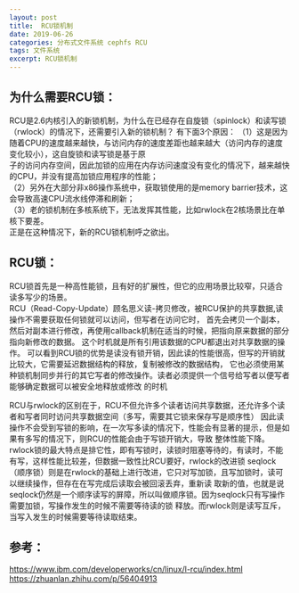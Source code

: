 ```yaml
---
layout: post
title:  RCU锁机制
date: 2019-06-26
categories: 分布式文件系统 cephfs RCU
tags: 文件系统
excerpt: RCU锁机制
---
```


为什么需要RCU锁：  
---
RCU是2.6内核引入的新锁机制，为什么在已经存在自旋锁（spinlock）和读写锁（rwlock）的情况下，还需要引入新的锁机制？
有下面3个原因：
（1）这是因为随着CPU的速度越来越快，与访问内存的速度差距也越来越大（访问内存的速度变化较小），这自旋锁和读写锁是基于原    
     子的访问内存空间，因此加锁的应用在内存访问速度没有变化的情况下，越来越快的CPU，并没有提高加锁应用程序的性能；        
（2）另外在大部分非x86操作系统中，获取锁使用的是memory barrier技术，这会导致高速CPU流水线停滞和刷新；    
（3）老的锁机制在多核系统下，无法发挥其性能，比如rwlock在2核场景比在单核下要差。    
正是在这种情况下，新的RCU锁机制呼之欲出。


RCU锁：
---
RCU锁首先是一种高性能锁，且有好的扩展性，但它的应用场景比较窄，只适合读多写少的场景。   
RCU（Read-Copy-Update）顾名思义读-拷贝修改，被RCU保护的共享数据,读操作不需要获取任何锁就可以访问，但写者在访问它时，
首先会拷贝一个副本，然后对副本进行修改，再使用callback机制在适当的时候，把指向原来数据的部分指向新修改的数据。
这个时机就是所有引用该数据的CPU都退出对共享数据的操作。
可以看到RCU锁的优势是读没有锁开销，因此读的性能很高，但写的开销就比较大，它需要延迟数据结构的释放，复制被修改的数据结构，
它也必须使用某种锁机制同步并行的其它写者的修改操作。读者必须提供一个信号给写者以便写者能够确定数据可以被安全地释放或修改
的时机

RCU与rwlock的区别在于，RCU不但允许多个读者访问共享数据，还允许多个读者和写者同时访问共享数据空间（多写，需要其它锁来保存写是顺序性）
因此读操作不会受到写锁的影响，在一次写多读的情况下，性能会有显著的提示，但是如果有多写的情况下，则RCU的性能会由于写锁开销大，导致
整体性能下降。
rwlock锁的最大特点是排它性，即有写锁时，读锁时阻塞等待的，有读时，不能有写，这样性能比较差，但数据一致性比RCU要好，rwlock的改进锁
seqlock（顺序锁）则是在rwlock的基础上进行改进，它只对写加锁，且写加锁时，读可以继续操作，但存在在写完成后读取会被回滚丢弃，重新读
取新的值，也就是说seqlock仍然是一个顺序读写的屏障，所以叫做顺序锁。因为seqlock只有写操作需要加锁，写操作发生的时候不需要等待读的锁
释放。而rwlock则是读写互斥，当写入发生的时候需要等待读取结束。 



参考：
---
https://www.ibm.com/developerworks/cn/linux/l-rcu/index.html
https://zhuanlan.zhihu.com/p/56404913


